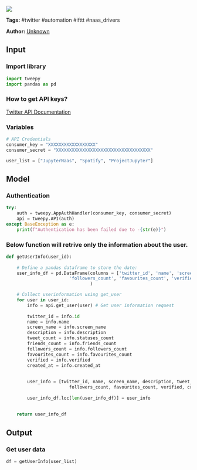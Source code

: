 <a href="https://app.naas.ai/user-redirect/naas/downloader?url=https://raw.githubusercontent.com/jupyter-naas/awesome-notebooks/master/Twitter/Twitter_Get_user_data.ipynb" target="_parent"><img src="https://naasai-public.s3.eu-west-3.amazonaws.com/open_in_naas.svg"/></a>

**Tags:** #twitter #automation #ifttt #naas_drivers

**Author:** [Unknown](https://www.linkedin.com/company/naas-ai/)

## Input

### Import library


```python
import tweepy
import pandas as pd
```

### How to get API keys?

[Twitter API Documentation](https://developer.twitter.com/en/docs/getting-started)

### Variables


```python
# API Credentials
consumer_key = "XXXXXXXXXXXXXXXXXX"
consumer_secret = "XXXXXXXXXXXXXXXXXXXXXXXXXXXXXXXXXXXX"
```


```python
user_list = ["JupyterNaas", "Spotify", "ProjectJupyter"]
```

## Model

### Authentication


```python
try:
    auth = tweepy.AppAuthHandler(consumer_key, consumer_secret)
    api = tweepy.API(auth)
except BaseException as e:
    print(f"Authentication has been failed due to -{str(e)}")
```

### Below function will retrive only the information about the user.


```python
def getUserInfo(user_id):
    
    # Define a pandas dataframe to store the date:
    user_info_df = pd.DataFrame(columns = ['twitter_id', 'name', 'screen_name', 'description', 'tweet_count', 'friends_count',
                        'followers_count', 'favourites_count', 'verified', 'created_at']
                                )

    # Collect userinformation using get_user
    for user in user_id:
        info = api.get_user(user) # Get user information request
        
        twitter_id = info.id
        name = info.name
        screen_name = info.screen_name
        description = info.description
        tweet_count = info.statuses_count
        friends_count = info.friends_count
        followers_count = info.followers_count
        favourites_count = info.favourites_count
        verified = info.verified
        created_at = info.created_at
        
       
        user_info = [twitter_id, name, screen_name, description, tweet_count, friends_count,
                        followers_count, favourites_count, verified, created_at]
        
        user_info_df.loc[len(user_info_df)] = user_info
        
    
    return user_info_df
```

## Output

### Get user data


```python
df = getUserInfo(user_list)
```
